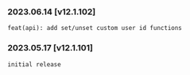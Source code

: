### 2023.06.14 [v12.1.102]

```
feat(api): add set/unset custom user id functions
```

### 2023.05.17 [v12.1.101]

```
initial release
```

